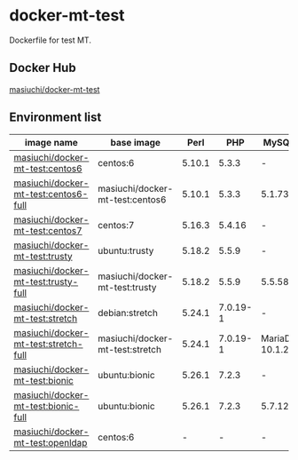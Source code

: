 # docker-mt-test
Dockerfile for test MT.

## Docker Hub

[masiuchi/docker-mt-test](https://hub.docker.com/r/masiuchi/docker-mt-test/)

## Environment list

|image name|base image|Perl|PHP|MySQL|Memcached|OpenLDAP|
|-|-|-|-|-|-|-|
|[masiuchi/docker-mt-test:centos6](https://github.com/masiuchi/docker-mt-test/tree/centos6)|centos:6|5.10.1|5.3.3|-|-|-|
|[masiuchi/docker-mt-test:centos6-full](https://github.com/masiuchi/docker-mt-test/tree/centos6-full)|masiuchi/docker-mt-test:centos6|5.10.1|5.3.3|5.1.73|1.4.4|-|
|[masiuchi/docker-mt-test:centos7](https://github.com/masiuchi/docker-mt-test/tree/centos7)|centos:7|5.16.3|5.4.16|-|-|-|
|[masiuchi/docker-mt-test:trusty](https://github.com/masiuchi/docker-mt-test/tree/trusty)|ubuntu:trusty|5.18.2|5.5.9|-|-|-|
|[masiuchi/docker-mt-test:trusty-full](https://github.com/masiuchi/docker-mt-test/tree/trusty-full)|masiuchi/docker-mt-test:trusty|5.18.2|5.5.9|5.5.58|1.4.14|-|
|[masiuchi/docker-mt-test:stretch](https://github.com/masiuchi/docker-mt-test/tree/stretch)|debian:stretch|5.24.1|7.0.19-1|-|-|-|
|[masiuchi/docker-mt-test:stretch-full](https://github.com/masiuchi/docker-mt-test/tree/stretch-full)|masiuchi/docker-mt-test:stretch|5.24.1|7.0.19-1|MariaDB 10.1.26|1.4.33|-|
|[masiuchi/docker-mt-test:bionic](https://github.com/masiuchi/docker-mt-test/tree/bionic)|ubuntu:bionic|5.26.1|7.2.3|-|-|-|
|[masiuchi/docker-mt-test:bionic-full](https://github.com/masiuchi/docker-mt-test/tree/bionic)|ubuntu:bionic|5.26.1|7.2.3|5.7.12|1.5.6|-|
|[masiuchi/docker-mt-test:openldap](https://github.com/masiuchi/docker-mt-test/tree/openldap)|centos:6|-|-|-|-|2.4.40|
